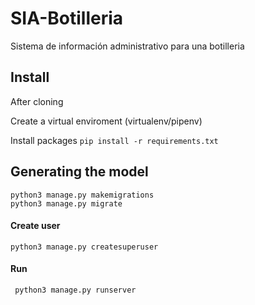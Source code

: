# SIA-Botilleria
Sistema de información administrativo para una botilleria

## Install 
After cloning

Create a virtual enviroment (virtualenv/pipenv)

Install packages
```pip install -r requirements.txt ```

## Generating the model 
```
python3 manage.py makemigrations
python3 manage.py migrate
```
#### Create user
``` 
python3 manage.py createsuperuser
``` 

#### Run
``` python3 manage.py runserver```
